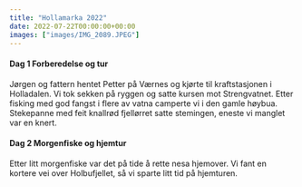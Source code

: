 ```yaml
---
title: "Hollamarka 2022"
date: 2022-07-22T00:00:00+00:00
images: ["images/IMG_2089.JPEG"]
---
```


#### Dag 1 Forberedelse og tur
Jørgen og fattern hentet Petter på Værnes og kjørte til kraftstasjonen i 
Holladalen. Vi tok sekken på ryggen og satte kursen mot Strengvatnet. Etter
fisking med god fangst i flere av vatna camperte vi i den gamle høybua. Stekepanne
med feit knallrød fjellørret satte stemingen, eneste vi manglet var en knert.

#### Dag 2 Morgenfiske og hjemtur
Etter litt morgenfiske var det på tide å rette nesa hjemover. Vi fant en kortere
vei over Holbufjellet, så vi sparte litt tid på hjemturen. 
 